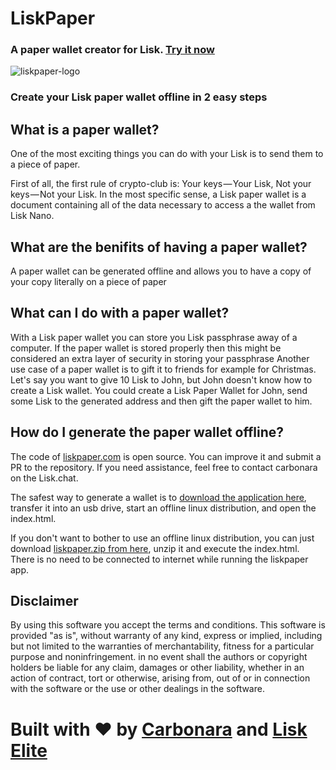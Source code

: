 # LiskPaper
###  A paper wallet creator for Lisk. [Try it now](https://liskpaper.com)

![liskpaper-logo](https://raw.githubusercontent.com/xunga/LiskPaper/master/public/paperWalletMeta.png)

### Create your Lisk paper wallet offline in 2 easy steps

## What is a paper wallet?

One of the most exciting things you can do with your Lisk is to send them to a piece of paper.


First of all, the first rule of crypto-club is: Your keys — Your Lisk, Not your keys — Not your Lisk.
In the most specific sense, a Lisk paper wallet is a document containing all of the data necessary to access a the wallet from Lisk Nano.

## What are the benifits of having a paper wallet?

A paper wallet can be generated offline and allows you to have a copy of your copy literally on a piece of paper

## What can I do with a paper wallet?

With a Lisk paper wallet you can store you Lisk passphrase away of a computer. If the paper wallet is stored properly then this might be considered an extra layer of security in storing your passphrase
Another use case of a paper wallet is to gift it to friends for example for Christmas. Let's say you want to give 10 Lisk to John, but John doesn't know how to create a Lisk wallet. You could create a Lisk Paper Wallet for John, send some Lisk to the generated address and then gift the paper wallet to him.

## How do I generate the paper wallet offline?

The code of [liskpaper.com](https://liskpaper.com) is open source. You can improve it and submit a PR to the repository. If you need assistance, feel free to contact carbonara on the Lisk.chat.


The safest way to generate a wallet is to [download the application here](https://github.com/xunga/LiskPaper/releases/tag/1.0), transfer it into an usb drive, start an offline linux distribution, and open the index.html.


If you don't want to bother to use an offline linux distribution, you can just download [liskpaper.zip from here](https://github.com/xunga/LiskPaper/releases/tag/1.0), unzip it and execute the index.html. There is no need to be connected to internet while running the liskpaper app.

## Disclaimer

By using this software you accept the terms and conditions. This software is provided "as is", without warranty of any kind, express or implied, including but not limited to the warranties of merchantability, fitness for a particular purpose and noninfringement. in no event shall the authors or copyright holders be liable for any claim, damages or other liability, whether in an action of contract, tort or otherwise, arising from, out of or in connection with the software or the use or other dealings in the software.

# Built with ❤️ by [Carbonara](lisk://main/voting/vote?votes=carbonara) and [Lisk Elite](http://liskelite.com)
